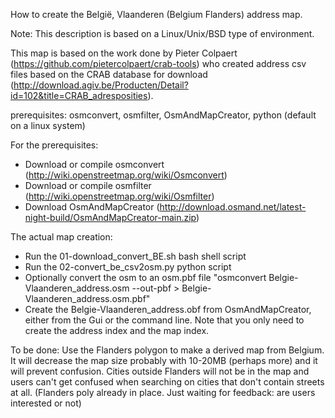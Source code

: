 How to create the België, Vlaanderen (Belgium Flanders) address map.

Note: This description is based on a Linux/Unix/BSD type of environment.

This map is based on the work done by Pieter Colpaert (https://github.com/pietercolpaert/crab-tools) who created address csv files based on the CRAB database for download (http://download.agiv.be/Producten/Detail?id=102&title=CRAB_adresposities).



prerequisites: osmconvert, osmfilter, OsmAndMapCreator, python (default on a linux system)

For the prerequisites:
- Download or compile osmconvert (http://wiki.openstreetmap.org/wiki/Osmconvert)
- Download or compile osmfilter (http://wiki.openstreetmap.org/wiki/Osmfilter)
- Download OsmAndMapCreator (http://download.osmand.net/latest-night-build/OsmAndMapCreator-main.zip)


The actual map creation:
- Run the 01-download_convert_BE.sh bash shell script
- Run the 02-convert_be_csv2osm.py python script
- Optionally convert the osm to an osm.pbf file "osmconvert Belgie-Vlaanderen_address.osm --out-pbf > Belgie-Vlaanderen_address.osm.pbf"
- Create the Belgie-Vlaanderen_address.obf from OsmAndMapCreator, either from the Gui or the command line. 
Note that you only need to create the address index and the map index.

To be done: Use the Flanders polygon to make a derived map from Belgium. It will decrease the map size probably with 10-20MB (perhaps more) and it will prevent confusion. Cities outside Flanders will not be in the map and users can't get confused when searching on cities that don't contain streets at all. (Flanders poly already in place. Just waiting for feedback: are users interested or not)
